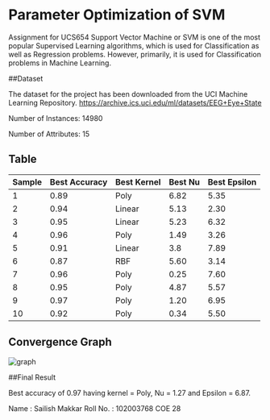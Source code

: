 # Parameter Optimization of SVM
Assignment for UCS654
Support Vector Machine or SVM is one of the most popular Supervised Learning algorithms, which is used for Classification as well as Regression problems. However, primarily, it is used for Classification problems in Machine Learning.

 ##Dataset

The dataset for the project has been downloaded from the UCI Machine Learning Repository.
https://archive.ics.uci.edu/ml/datasets/EEG+Eye+State

Number of Instances: 14980

Number of Attributes: 15

## Table

| Sample  | Best Accuracy | Best Kernel | Best Nu | Best Epsilon |
| -----   | ------------- | ----------- | ------- | ------------ |
| 1 | 0.89 | Poly | 6.82 | 5.35 |
| 2 | 0.94 | Linear | 5.13 | 2.30 |
| 3 | 0.95 | Linear | 5.23 | 6.32 |
| 4 | 0.96 | Poly | 1.49 | 3.26 |
| 5 | 0.91 | Linear | 3.8 | 7.89 |
| 6 | 0.87 | RBF | 5.60 | 3.14 |
| 7 | 0.96 | Poly | 0.25 | 7.60 |
| 8 | 0.95 | Poly | 4.87 | 5.57 |
| 9 | 0.97 | Poly | 1.20 | 6.95 |
| 10 | 0.92 | Poly | 0.34 | 5.50 |

## Convergence Graph
![graph](https://user-images.githubusercontent.com/72306997/233000047-3bbc6cf2-8ec0-4276-8519-17da7da2fb25.png)

##Final Result

 Best accuracy of 0.97 having kernel = Poly, Nu = 1.27 and Epsilon = 6.87.
 
Name : Sailish Makkar 
Roll No. : 102003768
COE 28
